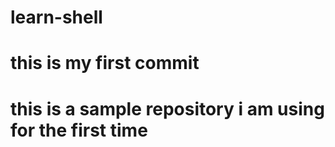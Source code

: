 # learn-shell
# this is my first commit

# this is a sample repository i am using for the first time
